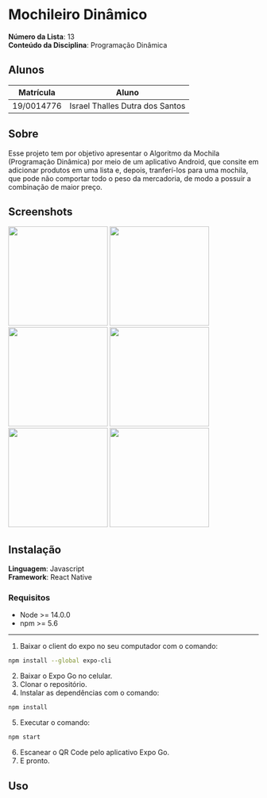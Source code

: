# Mochileiro Dinâmico

**Número da Lista**: 13<br>
**Conteúdo da Disciplina**: Programação Dinâmica<br>

## Alunos
|Matrícula | Aluno |
| -- | -- |
| 19/0014776  |  Israel Thalles Dutra dos Santos |

## Sobre 
Esse projeto tem por objetivo apresentar o Algoritmo da Mochila (Programação Dinâmica) por meio de um aplicativo Android, que consite em adicionar produtos em uma lista e, depois, tranferí-los para uma mochila, que pode não comportar todo o peso da mercadoria, de modo a possuir a combinação de maior preço. 

## Screenshots
<img src="https://github.com/projeto-de-algoritmos/PD_Mochileiro-Dinamico/assets/73364666/393ab7d9-c17b-4be4-80f5-5e48ea6ce588" width="200">
<img src="https://github.com/projeto-de-algoritmos/PD_Mochileiro-Dinamico/assets/73364666/15eeaf78-413c-4d49-97a8-b26edf6a2107" width="200">
<img src="https://github.com/projeto-de-algoritmos/PD_Mochileiro-Dinamico/assets/73364666/beb7cb63-80d1-400a-b033-f297836ecde9" width="200">
<img src="https://github.com/projeto-de-algoritmos/PD_Mochileiro-Dinamico/assets/73364666/082ed517-d5f0-4606-bc70-c3ee104755de" width="200">
<img src="https://github.com/projeto-de-algoritmos/PD_Mochileiro-Dinamico/assets/73364666/ffbca374-4645-4b6a-bd81-5c849c1dc4bf" width="200">
<img src="https://github.com/projeto-de-algoritmos/PD_Mochileiro-Dinamico/assets/73364666/1f675be4-a0cc-47e4-9a76-fe50d050fe21" width="200">

## Instalação 
**Linguagem**: Javascript<br>
**Framework**: React Native<br>

### Requisitos
- Node >= 14.0.0
- npm >= 5.6
---

1. Baixar o client do expo no seu computador com o comando:
```bash
npm install --global expo-cli
```
2. Baixar o Expo Go no celular.
3. Clonar o repositório.
4. Instalar as dependências com o comando:
```bash
npm install
```
5. Executar o comando:
```bash
npm start
```
6. Escanear o QR Code pelo aplicativo Expo Go.
7. E pronto.

## Uso 


